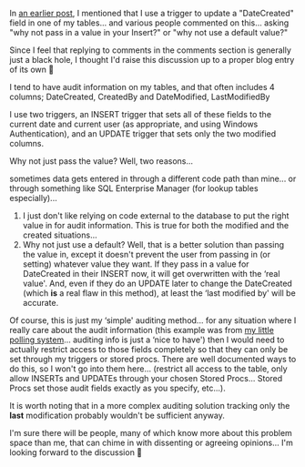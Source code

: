 In [an earlier post](http://weblogs.asp.net/duncanma/archive/2004/07/10/179605.aspx), I mentioned that I use a trigger to update a "DateCreated" field in one of my tables... and various people commented on this... asking "why not pass in a value in your Insert?" or "why not use a default value?"

Since I feel that replying to comments in the comments section is generally just a black hole, I thought I'd raise this discussion up to a proper blog entry of its own 🙂

I tend to have audit information on my tables, and that often includes 4 columns; DateCreated, CreatedBy and DateModified, LastModifiedBy

I use two triggers, an INSERT trigger that sets all of these fields to the current date and current user (as appropriate, and using Windows Authentication), and an UPDATE trigger that sets only the two modified columns.

Why not just pass the value? Well, two reasons...

sometimes data gets entered in through a different code path than mine... or through something like SQL Enterprise Manager (for lookup tables especially)...

  1. I just don't like relying on code external to the database to put the right value in for audit information. This is true for both the modified and the created situations...
  2. Why not just use a default? Well, that is a better solution than passing the value in, except it doesn't prevent the user from passing in (or setting) whatever value they want. If they pass in a value for DateCreated in their INSERT now, it will get overwritten with the &#8216;real value'. And, even if they do an UPDATE later to change the DateCreated (which **is** a real flaw in this method), at least the &#8216;last modified by' will be accurate.

Of course, this is just my &#8216;simple' auditing method... for any situation where I really care about the audit information (this example was from [my little polling system](http://weblogs.asp.net/duncanma/archive/2004/06/15/156543.aspx)... auditing info is just a &#8216;nice to have') then I would need to actually restrict access to those fields completely so that they can only be set through my triggers or stored procs. There are well documented ways to do this, so I won't go into them here... (restrict all access to the table, only allow INSERTs and UPDATEs through your chosen Stored Procs... Stored Procs set those audit fields exactly as you specify, etc...).

It is worth noting that in a more complex auditing solution tracking only the **last** modification probably wouldn't be sufficient anyway.

I'm sure there will be people, many of which know more about this problem space than me, that can chime in with dissenting or agreeing opinions... I'm looking forward to the discussion 🙂

